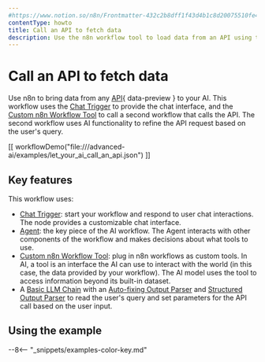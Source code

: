 ```yaml
---
#https://www.notion.so/n8n/Frontmatter-432c2b8dff1f43d4b1c8d20075510fe4
contentType: howto
title: Call an API to fetch data
description: Use the n8n workflow tool to load data from an API using the HTTP Request node into your AI workflow.
---
```


# Call an API to fetch data

Use n8n to bring data from any [API](/glossary/#api){ data-preview } to your AI. This workflow uses the [Chat Trigger](/integrations/builtin/core-nodes/n8n-nodes-langchain.chattrigger/index.md) to provide the chat interface, and the [Custom n8n Workflow Tool](/integrations/builtin/cluster-nodes/sub-nodes/n8n-nodes-langchain.toolworkflow.md) to call a second workflow that calls the API. The second workflow uses AI functionality to refine the API request based on the user's query.

[[ workflowDemo("file:///advanced-ai/examples/let_your_ai_call_an_api.json") ]]

## Key features

This workflow uses:

* [Chat Trigger](/integrations/builtin/core-nodes/n8n-nodes-langchain.chattrigger/index.md): start your workflow and respond to user chat interactions. The node provides a customizable chat interface.
* [Agent](/integrations/builtin/cluster-nodes/root-nodes/n8n-nodes-langchain.agent/index.md): the key piece of the AI workflow. The Agent interacts with other components of the workflow and makes decisions about what tools to use.
* [Custom n8n Workflow Tool](/integrations/builtin/cluster-nodes/sub-nodes/n8n-nodes-langchain.toolworkflow.md): plug in n8n workflows as custom tools. In AI, a tool is an interface the AI can use to interact with the world (in this case, the data provided by your workflow). The AI model uses the tool to access information beyond its built-in dataset.
* A [Basic LLM Chain](/integrations/builtin/cluster-nodes/root-nodes/n8n-nodes-langchain.chainllm.md) with an [Auto-fixing Output Parser](/integrations/builtin/cluster-nodes/sub-nodes/n8n-nodes-langchain.outputparserautofixing.md) and [Structured Output Parser](/integrations/builtin/cluster-nodes/sub-nodes/n8n-nodes-langchain.outputparserstructured/index.md) to read the user's query and set parameters for the API call based on the user input.

## Using the example

--8<-- "_snippets/examples-color-key.md"
